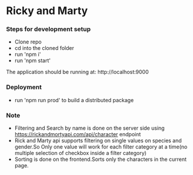 # Ricky and Marty

### Steps for development setup
- Clone repo
- cd into the cloned folder
- run 'npm i'
- run 'npm start'

The application should be running at: http://localhost:9000

### Deployment
- run 'npm run prod' to build a distributed package

### Note
- Filtering and Search by name is done on the server side using https://rickandmortyapi.com/api/character endpoint
- Rick and Marty api supports filtering on single values on species and gender.So Only one value will work for each filter category at a time(no multiple selection of checkbox inside a filter category)
- Sorting is done on the frontend.Sorts only the characters in the current page.